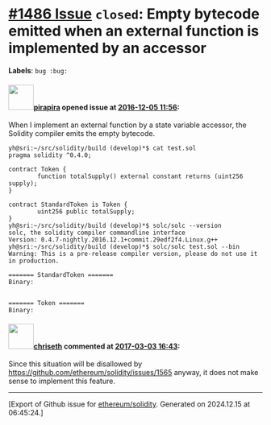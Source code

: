 # [\#1486 Issue](https://github.com/ethereum/solidity/issues/1486) `closed`: Empty bytecode emitted when an external function is implemented by an accessor
**Labels**: `bug :bug:`


#### <img src="https://avatars.githubusercontent.com/u/44281?u=19789513178700ad73a6cf535a40fbbfdc1ad615&v=4" width="50">[pirapira](https://github.com/pirapira) opened issue at [2016-12-05 11:56](https://github.com/ethereum/solidity/issues/1486):

When I implement an external function by a state variable accessor, the Solidity compiler emits the empty bytecode.

```
yh@sri:~/src/solidity/build (develop)*$ cat test.sol 
pragma solidity ^0.4.0;

contract Token {
        function totalSupply() external constant returns (uint256 supply);
}

contract StandardToken is Token {
        uint256 public totalSupply;
}
yh@sri:~/src/solidity/build (develop)*$ solc/solc --version
solc, the solidity compiler commandline interface
Version: 0.4.7-nightly.2016.12.1+commit.29edf2f4.Linux.g++
yh@sri:~/src/solidity/build (develop)*$ solc/solc test.sol --bin
Warning: This is a pre-release compiler version, please do not use it in production.

======= StandardToken =======
Binary: 


======= Token =======
Binary: 
```


#### <img src="https://avatars.githubusercontent.com/u/9073706?v=4" width="50">[chriseth](https://github.com/chriseth) commented at [2017-03-03 16:43](https://github.com/ethereum/solidity/issues/1486#issuecomment-284004866):

Since this situation will be disallowed by https://github.com/ethereum/solidity/issues/1565 anyway, it does not make sense to implement this feature.


-------------------------------------------------------------------------------



[Export of Github issue for [ethereum/solidity](https://github.com/ethereum/solidity). Generated on 2024.12.15 at 06:45:24.]
